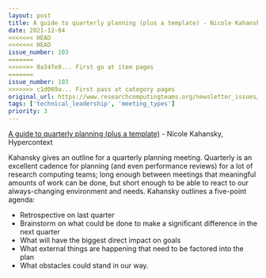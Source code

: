 ```yaml
---
layout: post
title: A guide to quarterly planning (plus a template) - Nicole Kahansky, Hypercontext
date: 2021-12-04
<<<<<<< HEAD
<<<<<<< HEAD
issue_number: 103
=======
>>>>>>> 0a34fe0... First go at item pages
=======
issue_number: 103
>>>>>>> c1d069a... First pass at category pages
original_url: https://www.researchcomputingteams.org/newsletter_issues/0103
tags: ['technical_leadership', 'meeting_types']
priority: 3
---
```


<!-- markdownlint-disable MD033 -->
<!-- markdownlint-disable MD041 -->
<!-- markdownlint-disable MD049 -->

[A guide to quarterly planning (plus a template)](https://hypercontext.com/blog/meetings/quarterly-planning-meeting-agenda) - Nicole Kahansky, Hypercontext

Kahansky gives an outline for a quarterly planning meeting.  Quarterly is an excellent cadence for planning (and even performance reviews) for a lot of research computing teams; long enough between meetings that meaningful amounts of work can be done, but short enough to be able to react to our always-changing environment and needs.   Kahansky outlines a five-point agenda:

- Retrospective on last quarter
- Brainstorm on what could be done to make a significant difference in the next quarter
- What will have the biggest direct impact on goals
- What external things are happening that need to be factored into the plan
- What obstacles could stand in our way.
